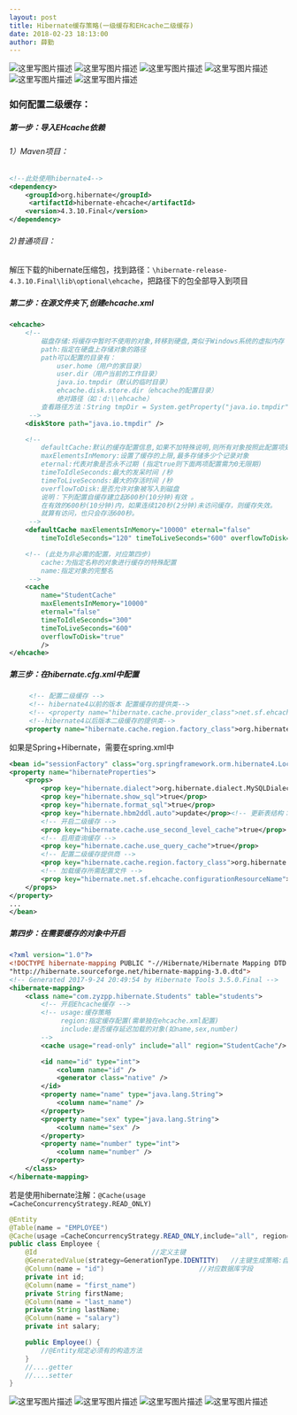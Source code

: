 ```yaml
---
layout: post
title: Hibernate缓存策略(一级缓存和EHcache二级缓存)
date: 2018-02-23 18:13:00
author: 薛勤
---
```

![这里写图片描述](https://img-blog.csdn.net/20180223162218460?watermark/2/text/aHR0cDovL2Jsb2cuY3Nkbi5uZXQveXVlc2h1dG9uZzEyMw/font/5a6L5L2T/fontsize/400/fill/I0JBQkFCMA/dissolve/70) 
![这里写图片描述](https://img-blog.csdn.net/20180223161810212?watermark/2/text/aHR0cDovL2Jsb2cuY3Nkbi5uZXQveXVlc2h1dG9uZzEyMw/font/5a6L5L2T/fontsize/400/fill/I0JBQkFCMA/dissolve/70) 
![这里写图片描述](https://img-blog.csdn.net/20180223161844257?watermark/2/text/aHR0cDovL2Jsb2cuY3Nkbi5uZXQveXVlc2h1dG9uZzEyMw/font/5a6L5L2T/fontsize/400/fill/I0JBQkFCMA/dissolve/70) 
![这里写图片描述](https://img-blog.csdn.net/2018022317121010?watermark/2/text/aHR0cDovL2Jsb2cuY3Nkbi5uZXQveXVlc2h1dG9uZzEyMw/font/5a6L5L2T/fontsize/400/fill/I0JBQkFCMA/dissolve/70) 
![这里写图片描述](https://img-blog.csdn.net/20180223171500474?watermark/2/text/aHR0cDovL2Jsb2cuY3Nkbi5uZXQveXVlc2h1dG9uZzEyMw/font/5a6L5L2T/fontsize/400/fill/I0JBQkFCMA/dissolve/70) 
![这里写图片描述](https://img-blog.csdn.net/20180223171528835?watermark/2/text/aHR0cDovL2Jsb2cuY3Nkbi5uZXQveXVlc2h1dG9uZzEyMw/font/5a6L5L2T/fontsize/400/fill/I0JBQkFCMA/dissolve/70)

### 如何配置二级缓存：

##### 第一步：导入EHcache依赖

###### 1）Maven项目：

```xml
<!--此处使用hibernate4-->
<dependency>
    <groupId>org.hibernate</groupId>
     <artifactId>hibernate-ehcache</artifactId>
    <version>4.3.10.Final</version>
</dependency>
```

###### 2)普通项目：

解压下载的hibernate压缩包，找到路径：`\hibernate-release-4.3.10.Final\lib\optional\ehcache`，把路径下的包全部导入到项目

##### 第二步：在源文件夹下,创建ehcache.xml

```xml
<ehcache>
    <!-- 
        磁盘存储:将缓存中暂时不使用的对象,转移到硬盘,类似于Windows系统的虚拟内存
        path:指定在硬盘上存储对象的路径
        path可以配置的目录有：
            user.home（用户的家目录）
            user.dir（用户当前的工作目录）
            java.io.tmpdir（默认的临时目录）
            ehcache.disk.store.dir（ehcache的配置目录）
            绝对路径（如：d:\\ehcache）
        查看路径方法：String tmpDir = System.getProperty("java.io.tmpdir");  
     -->
    <diskStore path="java.io.tmpdir" />

    <!-- 
        defaultCache:默认的缓存配置信息,如果不加特殊说明,则所有对象按照此配置项处理
        maxElementsInMemory:设置了缓存的上限,最多存储多少个记录对象
        eternal:代表对象是否永不过期 (指定true则下面两项配置需为0无限期)
        timeToIdleSeconds:最大的发呆时间 /秒
        timeToLiveSeconds:最大的存活时间 /秒
        overflowToDisk:是否允许对象被写入到磁盘
        说明：下列配置自缓存建立起600秒(10分钟)有效 。
        在有效的600秒(10分钟)内，如果连续120秒(2分钟)未访问缓存，则缓存失效。
        就算有访问，也只会存活600秒。
     -->
    <defaultCache maxElementsInMemory="10000" eternal="false"
        timeToIdleSeconds="120" timeToLiveSeconds="600" overflowToDisk="true" />

    <!-- (此处为非必需的配置，对应第四步)
        cache:为指定名称的对象进行缓存的特殊配置
        name:指定对象的完整名
     -->
    <cache 
        name="StudentCache" 
        maxElementsInMemory="10000" 
        eternal="false"
        timeToIdleSeconds="300" 
        timeToLiveSeconds="600" 
        overflowToDisk="true" 
        />
</ehcache>
```

##### 第三步：在hibernate.cfg.xml中配置

```xml
     <!-- 配置二级缓存 -->
     <!-- hibernate4以前的版本 配置缓存的提供类-->
     <!-- <property name="hibernate.cache.provider_class">net.sf.ehcache.hibernate.SingletonEhCacheProvider</property> -->
     <!--hibernate4以后版本二级缓存的提供类-->
    <property name="hibernate.cache.region.factory_class">org.hibernate.cache.ehcache.EhCacheRegionFactory</property>
```

如果是Spring+Hibernate，需要在spring.xml中

```xml
<bean id="sessionFactory" class="org.springframework.orm.hibernate4.LocalSessionFactoryBean">
<property name="hibernateProperties">
    <props>
        <prop key="hibernate.dialect">org.hibernate.dialect.MySQLDialect</prop><!-- 方言 -->
        <prop key="hibernate.show_sql">true</prop>
        <prop key="hibernate.format_sql">true</prop>
        <prop key="hibernate.hbm2ddl.auto">update</prop><!-- 更新表结构：有表使用无表创建 -->
        <!-- 开启二级缓存 -->  
        <prop key="hibernate.cache.use_second_level_cache">true</prop>  
        <!-- 启用查询缓存 -->  
        <prop key="hibernate.cache.use_query_cache">true</prop>  
        <!-- 配置二级缓存提供商 -->  
        <prop key="hibernate.cache.region.factory_class">org.hibernate.cache.ehcache.EhCacheRegionFactory</prop>  
        <!-- 加载缓存所需配置文件 -->  
        <prop key="hibernate.net.sf.ehcache.configurationResourceName">classpath:ehcache.xml</prop>
    </props>
</property>
...
</bean>
```

##### 第四步：在需要缓存的对象中开启

```xml
<?xml version="1.0"?>
<!DOCTYPE hibernate-mapping PUBLIC "-//Hibernate/Hibernate Mapping DTD 3.0//EN"
"http://hibernate.sourceforge.net/hibernate-mapping-3.0.dtd">
<!-- Generated 2017-9-24 20:49:54 by Hibernate Tools 3.5.0.Final -->
<hibernate-mapping>
    <class name="com.zyzpp.hibernate.Students" table="students">
        <!-- 开启Ehcache缓存 -->
        <!-- usage:缓存策略      
             region:指定缓存配置(需单独在ehcache.xml配置)
             include:是否缓存延迟加载的对象(如name,sex,number) 
        -->
        <cache usage="read-only" include="all" region="StudentCache"/>

        <id name="id" type="int">
            <column name="id" />
            <generator class="native" />
        </id>
        <property name="name" type="java.lang.String">
            <column name="name" />
        </property>
        <property name="sex" type="java.lang.String">
            <column name="sex" />
        </property>
        <property name="number" type="int">
            <column name="number" />
        </property>
    </class>
</hibernate-mapping>
```

若是使用hibernate注解：`@Cache(usage =CacheConcurrencyStrategy.READ_ONLY)`

```java
@Entity
@Table(name = "EMPLOYEE")
@Cache(usage =CacheConcurrencyStrategy.READ_ONLY,include="all", region="")  //开启缓存
public class Employee {
    @Id                             //定义主键
    @GeneratedValue(strategy=GenerationType.IDENTITY)   //主键生成策略:自动选择mysql自增
    @Column(name = "id")                        //对应数据库字段
    private int id;
    @Column(name = "first_name")
    private String firstName;
    @Column(name = "last_name")
    private String lastName;
    @Column(name = "salary")
    private int salary;

    public Employee() {
        //@Entity规定必须有的构造方法
    }
    //....getter
    //....setter
}
```

![这里写图片描述](https://img-blog.csdn.net/20180223181141941?watermark/2/text/aHR0cDovL2Jsb2cuY3Nkbi5uZXQveXVlc2h1dG9uZzEyMw/font/5a6L5L2T/fontsize/400/fill/I0JBQkFCMA/dissolve/70) 
![这里写图片描述](https://img-blog.csdn.net/20180223171553208?watermark/2/text/aHR0cDovL2Jsb2cuY3Nkbi5uZXQveXVlc2h1dG9uZzEyMw/font/5a6L5L2T/fontsize/400/fill/I0JBQkFCMA/dissolve/70) 
![这里写图片描述](https://img-blog.csdn.net/20180223181223515?watermark/2/text/aHR0cDovL2Jsb2cuY3Nkbi5uZXQveXVlc2h1dG9uZzEyMw/font/5a6L5L2T/fontsize/400/fill/I0JBQkFCMA/dissolve/70) 
![这里写图片描述](https://img-blog.csdn.net/20180223181234742?watermark/2/text/aHR0cDovL2Jsb2cuY3Nkbi5uZXQveXVlc2h1dG9uZzEyMw/font/5a6L5L2T/fontsize/400/fill/I0JBQkFCMA/dissolve/70)

